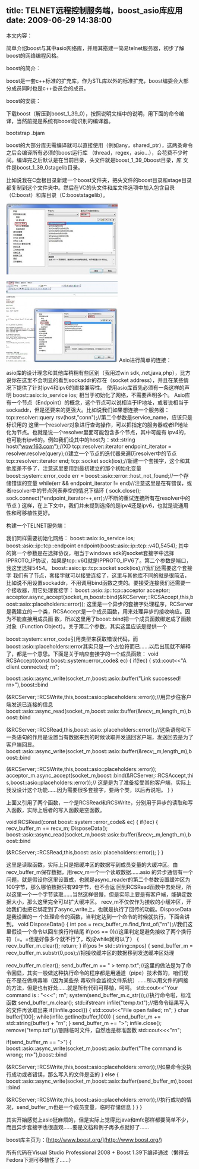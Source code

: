 title: TELNET远程控制服务端，boost_asio库应用
date: 2009-06-29 14:38:00
---

[
](http://4.bp.blogspot.com/_BoJw9_o1YBw/SlRZT8KmtlI/AAAAAAAAAeY/9WrGtOX8pOs/s1600-h/09062914304eeddce5ca8e050b.jpg)本文内容：

简单介绍boost与其中asio网络库，并用其搭建一简易telnet服务器，初步了解boost的网络编程风格。

boost的简介：

boost是一套c++标准的扩充库，作为STL库以外的标准扩充，boost编委会大部分成员同时也是c++委员会的成员。

boost的安装：

下载boost（解压到boost_1_39_0），按照说明文档中的说明，用下面的命令编译，当然前提是系统有boost能识别的编译器。

bootstrap
.bjam

boost的大部分库无需编译就可以直接使用（例如any，shared_ptr），这两条命令之后会编译所有必须的boost运行库 （thread，regex，asio...），会花费不少时间。编译完之后默认是在当前目录，头文件就是boost_1_39_0boost目录，库 文件是boost_1_39_0stagelib目录。

比如说我在C盘根目录新建一个boost文件夹，把头文件的boost目录和stage目录都复制到这个文件夹中。然后在VC的头文件和库文件选项中加入包含目录（C:boost）和库目录（C:booststagelib）。

[![](/uploads/2009/06/boost1-300x191.jpg "boost1")](/uploads/2009/06/boost1.jpg)

[![](/uploads/2009/06/boost2-300x218.jpg "boost2")](/uploads/2009/06/boost2.jpg)
Asio进行简单的连接：

asio库的设计理念和其他库稍稍有些区别（我用过win sdk,.net,java,php），比方说你在这里不会明显的看到sockaddr的存在（socket address），并且在某些情况下提供了针对ipv4和ipv6的直接兼容性。
使用asio库首先必须有一条这样的声明
boost::asio::io_service ios;
相当于初始化了网络，不需要声明多个。
Asio库有一个节点（Endpoint）的概念，这个节点可以说相当于IP地址，或者说相当于sockaddr，但是还要来的更强大。比如说我们如果想连接一个服务器：
tcp::resolver::query rsv(host,"conn");//第二个参数是service_name，应该只是标识用的
这里一个resolver对象进行查询操作，可以把指定的服务器或者IP地址化为节点。也就是说一个resolver里面可能包含多个节点，其中可能有 ipv4的，也可能有ipv6的。例如我们设其中的host为：std::string host("[wow.163.com](http://wow.163.com/)");//XD
tcp::resolver::iterator endpoint_iterator = resolver.resolve(query);//建立一个节点的迭代器来遍历resolver中的节点
tcp::resolver::iterator end;
tcp::socket sock(ios);//新建一个套接字，这个和其他库差不多了，注意这里要用到最初建立的那个初始化变量
boost::system::error_code err = boost::asio::error::host_not_found;//一个存储错误的变量
while(err &amp;&amp; endpoint_iterator != end)//注意这里是在有错误，或者resolver中的节点列表非空的情况下循环
{
sock.close();
sock.connect(*endpoint_iterator++,err);//不断的重试连接所有在resolver中的节点
}
这样，在上下文中，我们并未提到选择的是ipv4还是ipv6，也就是说通用性和可移植性更好。

构建一个TELNET服务端：

我们同样需要初始化网络：
boost::asio::io_service ios;
boost::asio::ip::tcp::endpoint endpoint(boost::asio::ip::tcp::v4(),5454);
其中的第一个参数是在选择协议，相当于windows sdk的socket套接字中选择IPPROTO_IP协议，如果是tcp::v6()就是IPPROTO_IPV6了。第二个参数是端口，我这里选择5454。
boost::asio::ip::tcp::socket sock(ios);//我们还需要这个套接字
我们有了节点，套接字就可以接受连接了，这里与其他库不同的就是很简洁，比如说不用设置sockaddr，不用调用bind函数之类的。要接受连接我们还需要一个接收器，用它处理套接字：
boost::asio::ip::tcp::acceptor acceptor;
acceptor.async_accept(socket_m,boost::bind(&amp;RCServer;::RCSAccept,this,boost::asio::placeholders::error));
这里是一个异步的套接字处理程序，RCServer是我建立的一个类，RCSAccept是一个成员函数，用来处理异步的接收响应。因为不能直接用成员函 数，所以这里用了boost::bind把一个成员函数绑定成了函数对象（Function Object）。关于第二个参数，其实这里应该是提供一个

boost::system::error_code引用类型来获取错误代码，而boost::asio::placeholders::error其实只是一个占位符而已……以后出现就不解释了，都是一个意思。下面是关于响应套接字的一个成员函数：
void RCSAccept(const boost::system::error_code&amp; ec)
{
if(!ec)
{
std::cout&lt;&lt;"A client connected; rn";

boost::asio::async_write(socket_m,boost::asio::buffer("Link successed! rn&gt;"),boost::bind

(&amp;RCServer;::RCSWrite,this,boost::asio::placeholders::error));//用异步往客户端发送已连接的信息
boost::asio::async_read(socket_m,boost::asio::buffer(&amp;recv;_m,length_m),boost::bind

(&amp;RCServer;::RCSRead,this,boost::asio::placeholders::error));//这条语句和下一条语句的作用是设置当有数据来到的时候读取并发送回客户端，发送回去是为了客户端回显。
boost::asio::async_write(socket_m,boost::asio::buffer(&amp;recv;_m,length_m),boost::bind

(&amp;RCServer;::RCSWrite,this,boost::asio::placeholders::error));
acceptor_m.async_accept(socket_m,boost::bind(&amp;RCServer;::RCSAccept,this,boost::asio::placeholders::error));// 这是是为了准备接受其他客户端，实际上我没设计这个功能……因为需要很多套接字，要两个类，以后再说吧。
}
}

上面又引用了两个函数，一个是RCSRead和RCSWrite，分别用于异步的读取和写入函数，实际上后者的写入函数是空函数。

void RCSRead(const boost::system::error_code&amp; ec)
{
if(!ec)
{
recv_buffer_m += recv_m;
DisposeData();
boost::asio::async_read(socket_m,boost::asio::buffer(&amp;recv;_m,length_m),boost::bind

(&amp;RCServer;::RCSRead,this,boost::asio::placeholders::error));
}
}

这里是读取函数，实际上只是把缓冲区的数据写到成员变量的大缓冲区。由recv_buffer_m保存数据，用recv_m一个一个读取数据……asio 的异步通信有一个问题，就是假设你这里设置成，也就是async_reader的第二个参数设置缓冲区为100字节，那么哪怕数据只有99字节，也不会返 回到RCSRead函数中去处理，所以这里一个一个字节读取……当然这样很慢，但是实际上要是有客户端，能确定数据大小，那么这里完全可以扩大缓冲区。 recv_m不仅仅作为接收的小缓冲区，开始我们也把它绑定到了async_write上，也就是执行了回传的功能。DisposeData是我设置的一 个处理命令的函数，当判定达到一个命令的时候就执行，下面会讲到。
void DisposeData()
{
int pos = recv_buffer_m.find_first_of("rn");//我们这里假设一个命令以回车换行符结尾
if(pos == 0)//这里判定是避免接收了两个换行符（=。=但是好像多个就不行了，改成while就可以了）
{
recv_buffer_m.clear();
return;
}
if(pos != std::string::npos)
{
send_buffer_m = recv_buffer_m.substr(0,pos);//把接收缓冲区的数据移到发送缓冲区处理

recv_buffer_m.clear();
send_buffer_m += " &gt; temp.txt";//这里的做法是为了命令回显，其实一般做这种执行命令的程序都是用通道（pipe）技术做的，咱们现在不是在做病毒嘛（因为某些杀 毒软件会监视文件系统）……所以用文件的间接的方法，但是也有好处……就是所有代码可移植，呵呵。
std::cout&lt;&lt;"Your command is : "&lt;&lt;&lt;"; rn";
system(send_buffer_m.c_str());//执行命令啦，标准函数
send_buffer_m.clear();
std::ifstream infile("temp.txt");//把命令结果写入的文件再读取出来
if(!infile.good())
{
std::cout&lt;&lt;"File open failed; rn";
}
char buffer[100];
while(infile.getline(buffer,100))
{
send_buffer_m += std::string(buffer) + "rn";
}
send_buffer_m += "&gt;";
infile.close();
remove("temp.txt");//删除临时文件，自然也是标准函数
std::cout&lt;&lt;&lt;"rn";

if(send_buffer_m == "&gt;")
{
boost::asio::async_write(socket_m,boost::asio::buffer("The command is wrong; rn&gt;"),boost::bind

(&amp;RCServer;::RCSWrite,this,boost::asio::placeholders::error));//如果命令没执行成功或者错误，那么写入的文件是空的
}
else
{
boost::asio::async_write(socket_m,boost::asio::buffer(send_buffer_m),boost::bind

(&amp;RCServer;::RCSWrite,this,boost::asio::placeholders::error));//执行成功的情况，send_buffer_m也是一个成员变量，临时存储信息
}
}
}

其实开始感觉上asio挺麻烦的，但是实际上觉得比java和mfc那样都要简单不少，而且异步套接字也很直观……要是文档和例子再多点就好了……

boost库主页为：[http://www.boost.org/](http://www.boost.org/)

所有代码在Visual Studio Professional 2008 + Boost 1.39下编译通过（懒得去Fedora下测可移植性了……）